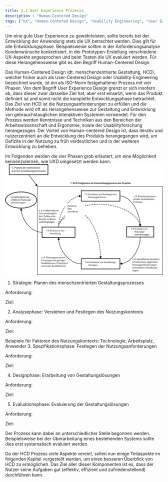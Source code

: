 ```yaml
---
title: 2.1 User Experience Prozesse
description : "Human-Centered Design"
tags: ["UX", "Human-Centered Design", "Usability Engineering", "User Experience Design"]
---
```


Um eine gute User Experience zu gewährleisten, sollte bereits bei der Entwicklung der Anwendung stets die UX betrachtet werden. Dies gilt für alle Entwicklungsphase. Beispielsweise sollten in der Anforderungsanalyse Kundenwünsche konkretisiert, in der Prototypen-Erstellung verschiedene UX-Aspekte angesprochen und beim Testen die UX evaluiert werden. Für diese Herangehensweise gibt es den Begriff Human-Centered Design.

Das Human-Centered Design (dt. menschenzentrierte Gestaltung, HCD), welcher früher auch als User-Centered Design oder Usability-Engineering bezeichnet wurde, ist ein als ISO-Norm festgehaltener Prozess mit vier Phasen. Von dem Begriff User Experience Design grenzt er sich insofern ab, dass dieser zwar dasselbe Ziel hat, aber erst einsetzt, wenn das Produkt definiert ist und somit nicht die komplette Entwicklungsphase betrachtet. Das Ziel von HCD ist die Nutzungsanforderungen zu erfüllen und die Methode wird oft als Herangehensweise zur Gestaltung und Entwicklung von gebrauchstauglichen interaktiven Systemen verwendet. Für den Prozess werden Kenntnisse und Techniken aus den Bereichen der Arbeitswissenschaft und Ergonomie, sowie der Usabilityforschung herangezogen. Der Vorteil von Human-centered Design ist, dass iterativ und nutzerzentriert an die Entwicklung des Produkts herangegangen wird, um Defizite in der Nutzung zu früh verdeutlichen und in der weiteren Entwicklung zu beheben.

Im Folgenden werden die vier Phasen grob erläutert, um eine Möglichkeit kennenzulernen, wie UXD umgesetzt werden kann.
![2.2 Menschenzentrierte Gestaltung nach ISO 9241-210](/webhandbook/ui_ux/images/10.png?width=50pc)

1. Strategie: Planen des menschzentrierten Gestaltungsprozesses

Anforderung:

Ziel:

2. Analysephase: Verstehen und Festlegen des Nutzungskontexts

Anforderung:

Ziel:

Beispiele für Faktoren des Nutzungskontexts: Technologie, Arbeitsplatz, Anwender
3. Spezifikationsphase: Festlegen der Nutzungsanforderungen

Anforderung:

Ziel:

4. Designphase: Erarbeitung von Gestaltungslösungen

Anforderung:

Ziel:

5. Evaluationsphase: Evaluierung der Gestaltungslösungen

Anforderung:

Ziel:

Der Prozess kann dabei an unterschiedlicher Stelle begonnen werden. Beispielsweise bei der Überarbeitung eines bestehenden Systems sollte dies erst systematisch evaluiert werden.

Da der HCD Prozess viele Aspekte vereint, sollen nun einige Teilaspekte im folgenden Kapitel vorgestellt werden, um einen besseren Überblick von HCD zu ermöglichen. Das Ziel aller dieser Komponenten ist es, dass der Nutzer seine Aufgaben gut (effektiv, effizient und zufriedenstellend) durchführen kann.